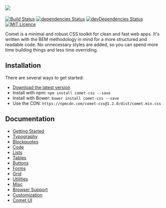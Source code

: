 # [<img src="http://i.imgur.com/x8MvsGz.png" />](https://marcbruederlin.github.io/comet/)

[![Build Status](https://travis-ci.org/marcbruederlin/comet.svg?branch=master)](https://travis-ci.org/marcbruederlin/comet) [![dependencies Status](https://david-dm.org/marcbruederlin/comet/status.svg)](https://david-dm.org/marcbruederlin/comet) [![devDependencies Status](https://david-dm.org/marcbruederlin/comet/dev-status.svg)](https://david-dm.org/marcbruederlin/comet?type=dev) [![MIT Licence](https://badges.frapsoft.com/os/mit/mit.svg?v=103)](https://github.com/marcbruederlin/comet/blob/master/LICENSE)   

Comet is a minimal and robust CSS toolkit for clean and fast web apps. 
It's written with the BEM methodology in mind for a more structured and 
readable code. No unnecessary styles are added, so you can spend more 
time building things and less time overriding.

## Installation
There are several ways to get started:
- [Download the latest version](https://github.com/marcbruederlin/comet/archive/master.zip)
- Install with npm: `npm install comet-css --save`
- Install with Bower: `bower install comet-css --save`
- Use the CDN: `https://npmcdn.com/comet-css@1.2.0/dist/comet.min.css`

## Documentation
- [Getting Started](https://marcbruederlin.github.io/comet/#getting-started)
- [Typography](https://marcbruederlin.github.io/comet/#typography)
- [Blockquotes](https://marcbruederlin.github.io/comet/#blockquotes)
- [Code](https://marcbruederlin.github.io/comet/#codes)
- [Lists](https://marcbruederlin.github.io/comet/#lists)
- [Tables](https://marcbruederlin.github.io/comet/#tables)
- [Buttons](https://marcbruederlin.github.io/comet/#buttons)
- [Forms](https://marcbruederlin.github.io/comet/#forms)
- [Grid](https://marcbruederlin.github.io/comet/#grid-system)
- [Utilities](https://marcbruederlin.github.io/comet/#utilities)
- [Misc](https://marcbruederlin.github.io/comet/#misc)
- [Browser Support](https://marcbruederlin.github.io/comet/#support)
- [Customization](https://marcbruederlin.github.io/comet/#customization)
- [Comet UI](https://marcbruederlin.github.io/comet/#comet-ui)
